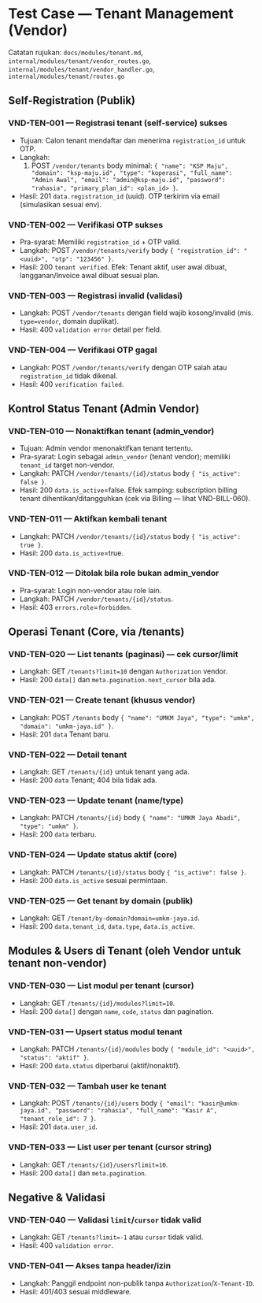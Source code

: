 # Test Case — Tenant Management (Vendor)

Catatan rujukan: `docs/modules/tenant.md`, `internal/modules/tenant/vendor_routes.go`, `internal/modules/tenant/vendor_handler.go`, `internal/modules/tenant/routes.go`

## Self-Registration (Publik)

### VND-TEN-001 — Registrasi tenant (self-service) sukses
- Tujuan: Calon tenant mendaftar dan menerima `registration_id` untuk OTP.
- Langkah:
  1. POST `/vendor/tenants` body minimal: `{ "name": "KSP Maju", "domain": "ksp-maju.id", "type": "koperasi", "full_name": "Admin Awal", "email": "admin@ksp-maju.id", "password": "rahasia", "primary_plan_id": <plan_id> }`.
- Hasil: 201 `data.registration_id` (uuid). OTP terkirim via email (simulasikan sesuai env).

### VND-TEN-002 — Verifikasi OTP sukses
- Pra-syarat: Memiliki `registration_id` + OTP valid.
- Langkah: POST `/vendor/tenants/verify` body `{ "registration_id": "<uuid>", "otp": "123456" }`.
- Hasil: 200 `tenant verified`. Efek: Tenant aktif, user awal dibuat, langganan/Invoice awal dibuat sesuai plan.

### VND-TEN-003 — Registrasi invalid (validasi)
- Langkah: POST `/vendor/tenants` dengan field wajib kosong/invalid (mis. `type=vendor`, domain duplikat).
- Hasil: 400 `validation error` detail per field.

### VND-TEN-004 — Verifikasi OTP gagal
- Langkah: POST `/vendor/tenants/verify` dengan OTP salah atau `registration_id` tidak dikenal.
- Hasil: 400 `verification failed`.

## Kontrol Status Tenant (Admin Vendor)

### VND-TEN-010 — Nonaktifkan tenant (admin_vendor)
- Tujuan: Admin vendor menonaktifkan tenant tertentu.
- Pra-syarat: Login sebagai `admin_vendor` (tenant vendor); memiliki `tenant_id` target non-vendor.
- Langkah: PATCH `/vendor/tenants/{id}/status` body `{ "is_active": false }`.
- Hasil: 200 `data.is_active`=false. Efek samping: subscription billing tenant dihentikan/ditangguhkan (cek via Billing — lihat VND-BILL-060).

### VND-TEN-011 — Aktifkan kembali tenant
- Langkah: PATCH `/vendor/tenants/{id}/status` body `{ "is_active": true }`.
- Hasil: 200 `data.is_active`=true.

### VND-TEN-012 — Ditolak bila role bukan admin_vendor
- Pra-syarat: Login non-vendor atau role lain.
- Langkah: PATCH `/vendor/tenants/{id}/status`.
- Hasil: 403 `errors.role`=`forbidden`.

## Operasi Tenant (Core, via /tenants)

### VND-TEN-020 — List tenants (paginasi) — cek cursor/limit
- Langkah: GET `/tenants?limit=10` dengan `Authorization` vendor.
- Hasil: 200 `data[]` dan `meta.pagination.next_cursor` bila ada.

### VND-TEN-021 — Create tenant (khusus vendor)
- Langkah: POST `/tenants` body `{ "name": "UMKM Jaya", "type": "umkm", "domain": "umkm-jaya.id" }`.
- Hasil: 201 `data` Tenant baru.

### VND-TEN-022 — Detail tenant
- Langkah: GET `/tenants/{id}` untuk tenant yang ada.
- Hasil: 200 `data` Tenant; 404 bila tidak ada.

### VND-TEN-023 — Update tenant (name/type)
- Langkah: PATCH `/tenants/{id}` body `{ "name": "UMKM Jaya Abadi", "type": "umkm" }`.
- Hasil: 200 `data` terbaru.

### VND-TEN-024 — Update status aktif (core)
- Langkah: PATCH `/tenants/{id}/status` body `{ "is_active": false }`.
- Hasil: 200 `data.is_active` sesuai permintaan.

### VND-TEN-025 — Get tenant by domain (publik)
- Langkah: GET `/tenant/by-domain?domain=umkm-jaya.id`.
- Hasil: 200 `data.tenant_id`, `data.type`, `data.is_active`.

## Modules & Users di Tenant (oleh Vendor untuk tenant non-vendor)

### VND-TEN-030 — List modul per tenant (cursor)
- Langkah: GET `/tenants/{id}/modules?limit=10`.
- Hasil: 200 `data[]` dengan `name`, `code`, `status` dan pagination.

### VND-TEN-031 — Upsert status modul tenant
- Langkah: PATCH `/tenants/{id}/modules` body `{ "module_id": "<uuid>", "status": "aktif" }`.
- Hasil: 200 `data.status` diperbarui (aktif/nonaktif).

### VND-TEN-032 — Tambah user ke tenant
- Langkah: POST `/tenants/{id}/users` body `{ "email": "kasir@umkm-jaya.id", "password": "rahasia", "full_name": "Kasir A", "tenant_role_id": 7 }`.
- Hasil: 201 `data.user_id`.

### VND-TEN-033 — List user per tenant (cursor string)
- Langkah: GET `/tenants/{id}/users?limit=10`.
- Hasil: 200 `data[]` dan `meta.pagination`.

## Negative & Validasi

### VND-TEN-040 — Validasi `limit`/`cursor` tidak valid
- Langkah: GET `/tenants?limit=-1` atau `cursor` tidak valid.
- Hasil: 400 `validation error`.

### VND-TEN-041 — Akses tanpa header/izin
- Langkah: Panggil endpoint non-publik tanpa `Authorization`/`X-Tenant-ID`.
- Hasil: 401/403 sesuai middleware.

